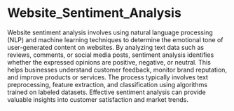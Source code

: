 # Website_Sentiment_Analysis
Website sentiment analysis involves using natural language processing (NLP) and machine learning techniques to determine the emotional tone of user-generated content on websites. 
By analyzing text data such as reviews, comments, or social media posts, sentiment analysis identifies whether the expressed opinions are positive, negative, or neutral. 
This helps businesses understand customer feedback, monitor brand reputation, and improve products or services. 
The process typically involves text preprocessing, feature extraction, and classification using algorithms trained on labeled datasets. 
Effective sentiment analysis can provide valuable insights into customer satisfaction and market trends.
